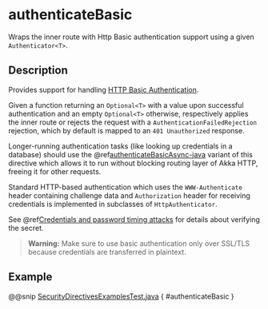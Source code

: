 <a id="authenticatebasic-java"></a>
# authenticateBasic

Wraps the inner route with Http Basic authentication support using a given `Authenticator<T>`.

## Description

Provides support for handling [HTTP Basic Authentication](https://en.wikipedia.org/wiki/Basic_auth).

Given a function returning an `Optional<T>` with a value upon successful authentication and an empty `Optional<T>` otherwise,
respectively applies the inner route or rejects the request with a `AuthenticationFailedRejection` rejection,
which by default is mapped to an `401 Unauthorized` response.

Longer-running authentication tasks (like looking up credentials in a database) should use the @ref[authenticateBasicAsync-java](authenticateBasicAsync.md#authenticatebasicasync-java)
variant of this directive which allows it to run without blocking routing layer of Akka HTTP, freeing it for other requests.

Standard HTTP-based authentication which uses the `WWW-Authenticate` header containing challenge data and
`Authorization` header for receiving credentials is implemented in subclasses of `HttpAuthenticator`.

See @ref[Credentials and password timing attacks](index.md#credentials-and-timing-attacks-java) for details about verifying the secret.

> **Warning:**
Make sure to use basic authentication only over SSL/TLS because credentials are transferred in plaintext.

## Example

@@snip [SecurityDirectivesExamplesTest.java](../../../../../../../test/java/docs/http/javadsl/server/directives/SecurityDirectivesExamplesTest.java) { #authenticateBasic }